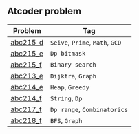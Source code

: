 ## Atcoder problem
| Problem                               | Tag |
| -----------                           | ----------- |
| [abc215_d](abc215_d)                  | `Seive`, `Prime`, `Math`, `GCD` |
| [abc215_e](abc215_e)                  | `Dp bitmask`|
| [abc215_f](abc215_f)                  | `Binary search` |
| [abc213_e](abc213_e)                  | `Dijktra`, `Graph` |
| [abc214_e](abc214_e)                  | `Heap`, `Greedy` |
| [abc214_f](abc214_f)                  | `String`, `Dp` |
| [abc217_f](abc217_f)                  | `Dp range`, `Combinatorics` |
| [abc218_f](abc218_f)                  | `BFS`, `Graph` |